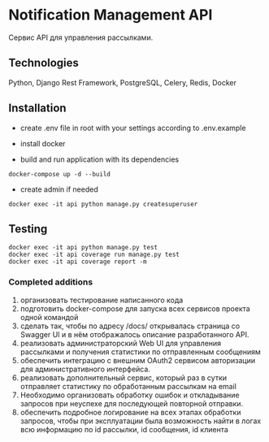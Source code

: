 # Notification Management API

Сервис API для управления рассылками.

## Technologies

Python, Django Rest Framework, PostgreSQL, Celery, Redis, Docker 

## Installation

- create .env file in root with your settings according to .env.example
- install docker

- build and run application with its dependencies
```
docker-compose up -d --build
```

- create admin if needed
```
docker exec -it api python manage.py createsuperuser
```

## Testing

```
docker exec -it api python manage.py test
docker exec -it api coverage run manage.py test
docker exec -it api coverage report -m
```

### Completed additions

1. организовать тестирование написанного кода
3. подготовить docker-compose для запуска всех сервисов проекта одной командой
5. сделать так, чтобы по адресу /docs/ открывалась страница со Swagger UI и в нём отображалось описание разработанного API.
6. реализовать администраторский Web UI для управления рассылками и получения статистики по отправленным сообщениям
7. обеспечить интеграцию с внешним OAuth2 сервисом авторизации для административного интерфейса.
8. реализовать дополнительный сервис, который раз в сутки отправляет статистику по обработанным рассылкам на email
9. Необходимо организовать обработку ошибок и откладывание запросов при неуспехе для последующей повторной отправки.
12. обеспечить подробное логирование на всех этапах обработки запросов, чтобы при эксплуатации была возможность найти в логах всю информацию по id рассылки, id сообщения, id клиента
